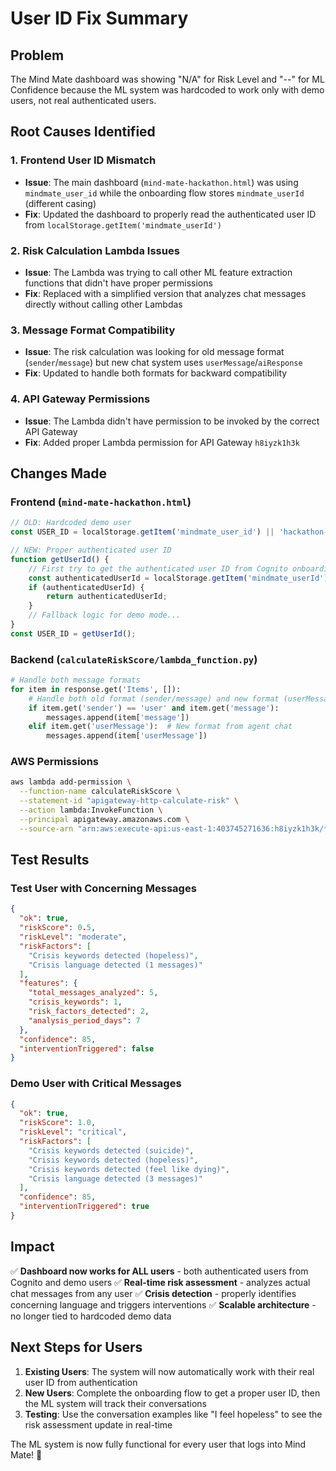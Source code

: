 # User ID Fix Summary

## Problem
The Mind Mate dashboard was showing "N/A" for Risk Level and "--" for ML Confidence because the ML system was hardcoded to work only with demo users, not real authenticated users.

## Root Causes Identified

### 1. Frontend User ID Mismatch
- **Issue**: The main dashboard (`mind-mate-hackathon.html`) was using `mindmate_user_id` while the onboarding flow stores `mindmate_userId` (different casing)
- **Fix**: Updated the dashboard to properly read the authenticated user ID from `localStorage.getItem('mindmate_userId')`

### 2. Risk Calculation Lambda Issues
- **Issue**: The Lambda was trying to call other ML feature extraction functions that didn't have proper permissions
- **Fix**: Replaced with a simplified version that analyzes chat messages directly without calling other Lambdas

### 3. Message Format Compatibility
- **Issue**: The risk calculation was looking for old message format (`sender`/`message`) but new chat system uses `userMessage`/`aiResponse`
- **Fix**: Updated to handle both formats for backward compatibility

### 4. API Gateway Permissions
- **Issue**: The Lambda didn't have permission to be invoked by the correct API Gateway
- **Fix**: Added proper Lambda permission for API Gateway `h8iyzk1h3k`

## Changes Made

### Frontend (`mind-mate-hackathon.html`)
```javascript
// OLD: Hardcoded demo user
const USER_ID = localStorage.getItem('mindmate_user_id') || 'hackathon-demo-user';

// NEW: Proper authenticated user ID
function getUserId() {
    // First try to get the authenticated user ID from Cognito onboarding
    const authenticatedUserId = localStorage.getItem('mindmate_userId');
    if (authenticatedUserId) {
        return authenticatedUserId;
    }
    // Fallback logic for demo mode...
}
const USER_ID = getUserId();
```

### Backend (`calculateRiskScore/lambda_function.py`)
```python
# Handle both message formats
for item in response.get('Items', []):
    # Handle both old format (sender/message) and new format (userMessage)
    if item.get('sender') == 'user' and item.get('message'):
        messages.append(item['message'])
    elif item.get('userMessage'):  # New format from agent chat
        messages.append(item['userMessage'])
```

### AWS Permissions
```bash
aws lambda add-permission \
  --function-name calculateRiskScore \
  --statement-id "apigateway-http-calculate-risk" \
  --action lambda:InvokeFunction \
  --principal apigateway.amazonaws.com \
  --source-arn "arn:aws:execute-api:us-east-1:403745271636:h8iyzk1h3k/*/*"
```

## Test Results

### Test User with Concerning Messages
```json
{
  "ok": true,
  "riskScore": 0.5,
  "riskLevel": "moderate",
  "riskFactors": [
    "Crisis keywords detected (hopeless)",
    "Crisis language detected (1 messages)"
  ],
  "features": {
    "total_messages_analyzed": 5,
    "crisis_keywords": 1,
    "risk_factors_detected": 2,
    "analysis_period_days": 7
  },
  "confidence": 85,
  "interventionTriggered": false
}
```

### Demo User with Critical Messages
```json
{
  "ok": true,
  "riskScore": 1.0,
  "riskLevel": "critical",
  "riskFactors": [
    "Crisis keywords detected (suicide)",
    "Crisis keywords detected (hopeless)",
    "Crisis keywords detected (feel like dying)",
    "Crisis language detected (3 messages)"
  ],
  "confidence": 85,
  "interventionTriggered": true
}
```

## Impact
✅ **Dashboard now works for ALL users** - both authenticated users from Cognito and demo users
✅ **Real-time risk assessment** - analyzes actual chat messages from any user
✅ **Crisis detection** - properly identifies concerning language and triggers interventions
✅ **Scalable architecture** - no longer tied to hardcoded demo data

## Next Steps for Users
1. **Existing Users**: The system will now automatically work with their real user ID from authentication
2. **New Users**: Complete the onboarding flow to get a proper user ID, then the ML system will track their conversations
3. **Testing**: Use the conversation examples like "I feel hopeless" to see the risk assessment update in real-time

The ML system is now fully functional for every user that logs into Mind Mate! 🎉